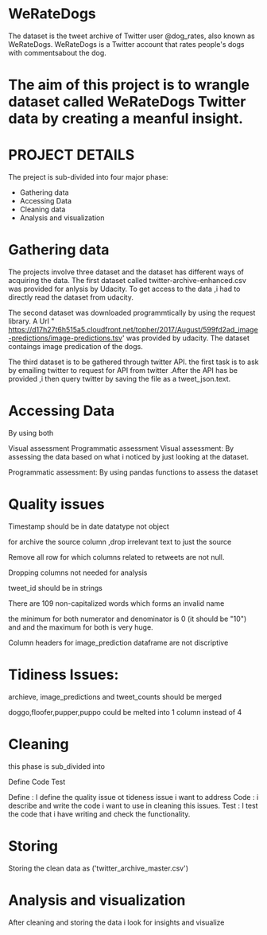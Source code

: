# WeRateDogs
The dataset is the tweet archive of Twitter user @dog_rates, also known as WeRateDogs. WeRateDogs is a Twitter account that rates people's dogs with  commentsabout the dog.


# The aim of this project is to wrangle dataset called WeRateDogs Twitter data by creating a meanful insight.
# PROJECT DETAILS
The preject is sub-divided into four major phase:
* Gathering data
* Accessing Data
* Cleaning data
* Analysis and visualization

# Gathering data
The projects involve three dataset and the dataset has different ways of acquiring the data. The first dataset called twitter-archive-enhanced.csv was provided for anlysis by Udacity. To get access to the data ,i had to directly read the dataset from udacity.

The second dataset was downloaded programmtically by using the request library. A Url " https://d17h27t6h515a5.cloudfront.net/topher/2017/August/599fd2ad_image-predictions/image-predictions.tsv' was provided by udacity. The dataset contaings image predication of the dogs.

The third dataset is to be gathered through twitter API. the first task is to ask by emailing twitter to request for API from twitter .After the API has be provided ,i then query twitter by saving the file as a tweet_json.text.

# Accessing Data
By using both

Visual assessment
Programmatic assessment
Visual assessment: By assessing the data based on what i noticed by just looking at the dataset.

Programmatic assessment: By using pandas functions to assess the dataset

# Quality issues
Timestamp should be in date datatype not object

for archive the source column ,drop irrelevant text to just the source

Remove all row for which columns related to retweets are not null.

Dropping columns not needed for analysis

tweet_id should be in strings

There are 109 non-capitalized words which forms an invalid name

the minimum for both numerator and denominator is 0 (it should be "10") and and the maximum for both is very huge.

Column headers for image_prediction dataframe are not discriptive

# Tidiness Issues:
archieve, image_predictions and tweet_counts should be merged

doggo,floofer,pupper,puppo could be melted into 1 column instead of 4

# Cleaning
this phase is sub_divided into

Define
Code
Test

Define : I define the quality issue ot tideness issue i want to address Code : i describe and write the code i want to use in cleaning this issues. Test : I test the code that i have writing and check the functionality.

# Storing
Storing the clean data as ('twitter_archive_master.csv')

# Analysis and visualization
After cleaning and storing the data i look for insights and visualize
